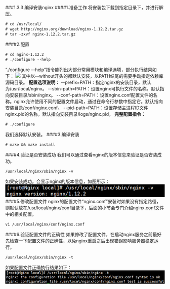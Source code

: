 ###1.3.3 编译安装nginx
####1.准备工作
将安装包下载到指定目录下，并进行解压。
```
# cd /usr/local/
# wget http://nginx.org/download/nginx-1.12.2.tar.gz
# tar -zxvf nginx-1.12.2.tar.gz
```
####2.配置
```
# cd nginx-1.12.2
# ./configure --help
```
“./configure --help”指令能列出大部分常用模块和编译选项，部分执行结果如下：
![](/assets/QQ截图20180119135728.png)
其中以--without开头的都默认安装，以PATH结尾的需要手动指定依赖库源码目录。
**配置选项说明：**
--prefix=PATH：指定nginx的安装目录，默认为/usr/local/nginx。
--sbin-path=PATH：设置nginx可执行文件的名称。默认指向安装目录/sbin/nginx。
--conf-path=PATH：设置nginx.conf配置文件的名称。nginx允许使用不同的配置文件启动，通过在命令行参数中指定它。默认指向安装目录/conf/nginx.conf。
--pid-path=PATH：设置存储主进程ID文件nginx.pid的名称。默认指向安装目录/logs/nginx.pid。
**完整配置指令：**
```
# ./configure
```
我们选择默认安装。
####3.编译安装
```
# make && make install
```
####4.验证是否安装成功
我们可以通过查看nginx的版本信息来验证是否安装成功。
```
/usr/local/nginx/sbin/nginx -v
```
如果安装成功，会显示nginx的版本信息，如图所示：
![](/assets/QQ截图20180129112114.png)
####5.修改配置文件
nginx的配置文件“nginx.conf”安装时如果没有指定路径，则默认放在/usr/local/nginx/conf目录下，后面的小节会专门介绍nginx.conf文件中的相关配置。
```
vi /usr/local/nginx/conf/nginx.conf
```
####6.验证配置文件的正确性
如果修改了配置文件，在启动nginx服务之前最好先检查一下配置文件的正确性，以免nginx重启之后出现错误影响服务器稳定运行。
```
/usr/local/nginx/sbin/nginx -t
```
如果配置文件正确执行结果如下：
![](/assets/QQ截图20180129113117.png)
